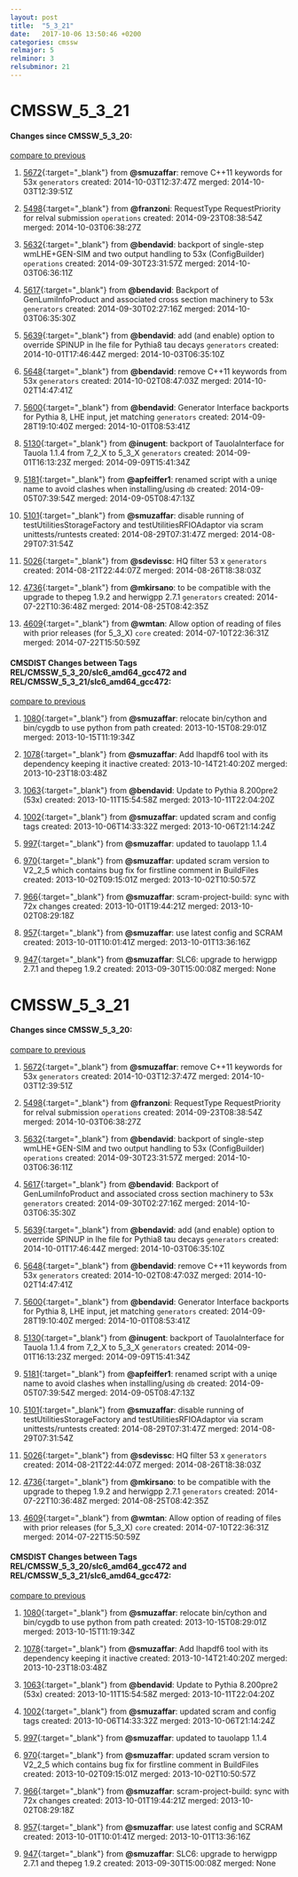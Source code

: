 ```yaml
---
layout: post
title:  "5_3_21"
date:   2017-10-06 13:50:46 +0200
categories: cmssw
relmajor: 5
relminor: 3
relsubminor: 21
---
```


# CMSSW_5_3_21
#### Changes since CMSSW_5_3_20:

[compare to previous](https://github.com/cms-sw/cmssw/compare/CMSSW_5_3_20...CMSSW_5_3_21)



1. [5672](http://github.com/cms-sw/cmssw/pull/5672){:target="_blank"}  from **@smuzaffar**: remove C++11 keywords for 53x `generators`  created: 2014-10-03T12:37:47Z merged: 2014-10-03T12:39:51Z

1. [5498](http://github.com/cms-sw/cmssw/pull/5498){:target="_blank"}  from **@franzoni**: RequestType RequestPriority for relval submission `operations`  created: 2014-09-23T08:38:54Z merged: 2014-10-03T06:38:27Z

1. [5632](http://github.com/cms-sw/cmssw/pull/5632){:target="_blank"}  from **@bendavid**: backport of single-step wmLHE+GEN-SIM and two output handling to 53x (ConfigBuilder) `operations`  created: 2014-09-30T23:31:57Z merged: 2014-10-03T06:36:11Z

1. [5617](http://github.com/cms-sw/cmssw/pull/5617){:target="_blank"}  from **@bendavid**: Backport of GenLumiInfoProduct and associated cross section machinery to 53x `generators`  created: 2014-09-30T02:27:16Z merged: 2014-10-03T06:35:30Z

1. [5639](http://github.com/cms-sw/cmssw/pull/5639){:target="_blank"}  from **@bendavid**: add (and enable) option to override SPINUP in lhe file for Pythia8 tau decays `generators`  created: 2014-10-01T17:46:44Z merged: 2014-10-03T06:35:10Z

1. [5648](http://github.com/cms-sw/cmssw/pull/5648){:target="_blank"}  from **@bendavid**: remove C++11 keywords from 53x `generators`  created: 2014-10-02T08:47:03Z merged: 2014-10-02T14:47:41Z

1. [5600](http://github.com/cms-sw/cmssw/pull/5600){:target="_blank"}  from **@bendavid**: Generator Interface backports for Pythia 8, LHE input, jet matching `generators`  created: 2014-09-28T19:10:40Z merged: 2014-10-01T08:53:41Z

1. [5130](http://github.com/cms-sw/cmssw/pull/5130){:target="_blank"}  from **@inugent**: backport of TauolaInterface for Tauola 1.1.4 from 7_2_X to 5_3_X `generators`  created: 2014-09-01T16:13:23Z merged: 2014-09-09T15:41:34Z

1. [5181](http://github.com/cms-sw/cmssw/pull/5181){:target="_blank"}  from **@apfeiffer1**: renamed script with a uniqe name to avoid clashes when installing/using `db`  created: 2014-09-05T07:39:54Z merged: 2014-09-05T08:47:13Z

1. [5101](http://github.com/cms-sw/cmssw/pull/5101){:target="_blank"}  from **@smuzaffar**: disable running of testUtilitiesStorageFactory and testUtilitiesRFIOAdaptor via scram unittests/runtests created: 2014-08-29T07:31:47Z merged: 2014-08-29T07:31:54Z

1. [5026](http://github.com/cms-sw/cmssw/pull/5026){:target="_blank"}  from **@sdevissc**: HQ filter 53 x `generators`  created: 2014-08-21T22:44:07Z merged: 2014-08-26T18:38:03Z

1. [4736](http://github.com/cms-sw/cmssw/pull/4736){:target="_blank"}  from **@mkirsano**: to be compatible with the upgrade to thepeg 1.9.2 and herwigpp 2.7.1 `generators`  created: 2014-07-22T10:36:48Z merged: 2014-08-25T08:42:35Z

1. [4609](http://github.com/cms-sw/cmssw/pull/4609){:target="_blank"}  from **@wmtan**: Allow option of reading of files with prior releases (for 5_3_X) `core`  created: 2014-07-10T22:36:31Z merged: 2014-07-22T15:50:59Z

#### CMSDIST Changes between Tags REL/CMSSW_5_3_20/slc6_amd64_gcc472 and REL/CMSSW_5_3_21/slc6_amd64_gcc472:

[compare to previous](https://github.com/cms-sw/cmsdist/compare/REL/CMSSW_5_3_20/slc6_amd64_gcc472...REL/CMSSW_5_3_21/slc6_amd64_gcc472)



1. [1080](http://github.com/cms-sw/cmssw/pull/1080){:target="_blank"}  from **@smuzaffar**: relocate bin/cython and bin/cygdb to use python from path created: 2013-10-15T08:29:01Z merged: 2013-10-15T11:19:34Z

1. [1078](http://github.com/cms-sw/cmssw/pull/1078){:target="_blank"}  from **@smuzaffar**: Add lhapdf6 tool with its dependency keeping it inactive created: 2013-10-14T21:40:20Z merged: 2013-10-23T18:03:48Z

1. [1063](http://github.com/cms-sw/cmssw/pull/1063){:target="_blank"}  from **@bendavid**: Update to Pythia 8.200pre2 (53x) created: 2013-10-11T15:54:58Z merged: 2013-10-11T22:04:20Z

1. [1002](http://github.com/cms-sw/cmssw/pull/1002){:target="_blank"}  from **@smuzaffar**: updated scram and config tags created: 2013-10-06T14:33:32Z merged: 2013-10-06T21:14:24Z

1. [997](http://github.com/cms-sw/cmssw/pull/997){:target="_blank"}  from **@smuzaffar**: updated to tauolapp 1.1.4

1. [970](http://github.com/cms-sw/cmssw/pull/970){:target="_blank"}  from **@smuzaffar**: updated scram version to V2_2_5 which contains bug fix for firstline comment in BuildFiles created: 2013-10-02T09:15:01Z merged: 2013-10-02T10:50:57Z

1. [966](http://github.com/cms-sw/cmssw/pull/966){:target="_blank"}  from **@smuzaffar**: scram-project-build: sync with 72x changes created: 2013-10-01T19:44:21Z merged: 2013-10-02T08:29:18Z

1. [957](http://github.com/cms-sw/cmssw/pull/957){:target="_blank"}  from **@smuzaffar**: use latest config and SCRAM created: 2013-10-01T10:01:41Z merged: 2013-10-01T13:36:16Z

1. [947](http://github.com/cms-sw/cmssw/pull/947){:target="_blank"}  from **@smuzaffar**: SLC6: upgrade to herwigpp 2.7.1 and thepeg 1.9.2 created: 2013-09-30T15:00:08Z merged: None
# CMSSW_5_3_21
#### Changes since CMSSW_5_3_20:

[compare to previous](https://github.com/cms-sw/cmssw/compare/CMSSW_5_3_20...CMSSW_5_3_21)



1. [5672](http://github.com/cms-sw/cmssw/pull/5672){:target="_blank"}  from **@smuzaffar**: remove C++11 keywords for 53x `generators`  created: 2014-10-03T12:37:47Z merged: 2014-10-03T12:39:51Z

1. [5498](http://github.com/cms-sw/cmssw/pull/5498){:target="_blank"}  from **@franzoni**: RequestType RequestPriority for relval submission `operations`  created: 2014-09-23T08:38:54Z merged: 2014-10-03T06:38:27Z

1. [5632](http://github.com/cms-sw/cmssw/pull/5632){:target="_blank"}  from **@bendavid**: backport of single-step wmLHE+GEN-SIM and two output handling to 53x (ConfigBuilder) `operations`  created: 2014-09-30T23:31:57Z merged: 2014-10-03T06:36:11Z

1. [5617](http://github.com/cms-sw/cmssw/pull/5617){:target="_blank"}  from **@bendavid**: Backport of GenLumiInfoProduct and associated cross section machinery to 53x `generators`  created: 2014-09-30T02:27:16Z merged: 2014-10-03T06:35:30Z

1. [5639](http://github.com/cms-sw/cmssw/pull/5639){:target="_blank"}  from **@bendavid**: add (and enable) option to override SPINUP in lhe file for Pythia8 tau decays `generators`  created: 2014-10-01T17:46:44Z merged: 2014-10-03T06:35:10Z

1. [5648](http://github.com/cms-sw/cmssw/pull/5648){:target="_blank"}  from **@bendavid**: remove C++11 keywords from 53x `generators`  created: 2014-10-02T08:47:03Z merged: 2014-10-02T14:47:41Z

1. [5600](http://github.com/cms-sw/cmssw/pull/5600){:target="_blank"}  from **@bendavid**: Generator Interface backports for Pythia 8, LHE input, jet matching `generators`  created: 2014-09-28T19:10:40Z merged: 2014-10-01T08:53:41Z

1. [5130](http://github.com/cms-sw/cmssw/pull/5130){:target="_blank"}  from **@inugent**: backport of TauolaInterface for Tauola 1.1.4 from 7_2_X to 5_3_X `generators`  created: 2014-09-01T16:13:23Z merged: 2014-09-09T15:41:34Z

1. [5181](http://github.com/cms-sw/cmssw/pull/5181){:target="_blank"}  from **@apfeiffer1**: renamed script with a uniqe name to avoid clashes when installing/using `db`  created: 2014-09-05T07:39:54Z merged: 2014-09-05T08:47:13Z

1. [5101](http://github.com/cms-sw/cmssw/pull/5101){:target="_blank"}  from **@smuzaffar**: disable running of testUtilitiesStorageFactory and testUtilitiesRFIOAdaptor via scram unittests/runtests created: 2014-08-29T07:31:47Z merged: 2014-08-29T07:31:54Z

1. [5026](http://github.com/cms-sw/cmssw/pull/5026){:target="_blank"}  from **@sdevissc**: HQ filter 53 x `generators`  created: 2014-08-21T22:44:07Z merged: 2014-08-26T18:38:03Z

1. [4736](http://github.com/cms-sw/cmssw/pull/4736){:target="_blank"}  from **@mkirsano**: to be compatible with the upgrade to thepeg 1.9.2 and herwigpp 2.7.1 `generators`  created: 2014-07-22T10:36:48Z merged: 2014-08-25T08:42:35Z

1. [4609](http://github.com/cms-sw/cmssw/pull/4609){:target="_blank"}  from **@wmtan**: Allow option of reading of files with prior releases (for 5_3_X) `core`  created: 2014-07-10T22:36:31Z merged: 2014-07-22T15:50:59Z

#### CMSDIST Changes between Tags REL/CMSSW_5_3_20/slc6_amd64_gcc472 and REL/CMSSW_5_3_21/slc6_amd64_gcc472:

[compare to previous](https://github.com/cms-sw/cmsdist/compare/REL/CMSSW_5_3_20/slc6_amd64_gcc472...REL/CMSSW_5_3_21/slc6_amd64_gcc472)



1. [1080](http://github.com/cms-sw/cmssw/pull/1080){:target="_blank"}  from **@smuzaffar**: relocate bin/cython and bin/cygdb to use python from path created: 2013-10-15T08:29:01Z merged: 2013-10-15T11:19:34Z

1. [1078](http://github.com/cms-sw/cmssw/pull/1078){:target="_blank"}  from **@smuzaffar**: Add lhapdf6 tool with its dependency keeping it inactive created: 2013-10-14T21:40:20Z merged: 2013-10-23T18:03:48Z

1. [1063](http://github.com/cms-sw/cmssw/pull/1063){:target="_blank"}  from **@bendavid**: Update to Pythia 8.200pre2 (53x) created: 2013-10-11T15:54:58Z merged: 2013-10-11T22:04:20Z

1. [1002](http://github.com/cms-sw/cmssw/pull/1002){:target="_blank"}  from **@smuzaffar**: updated scram and config tags created: 2013-10-06T14:33:32Z merged: 2013-10-06T21:14:24Z

1. [997](http://github.com/cms-sw/cmssw/pull/997){:target="_blank"}  from **@smuzaffar**: updated to tauolapp 1.1.4

1. [970](http://github.com/cms-sw/cmssw/pull/970){:target="_blank"}  from **@smuzaffar**: updated scram version to V2_2_5 which contains bug fix for firstline comment in BuildFiles created: 2013-10-02T09:15:01Z merged: 2013-10-02T10:50:57Z

1. [966](http://github.com/cms-sw/cmssw/pull/966){:target="_blank"}  from **@smuzaffar**: scram-project-build: sync with 72x changes created: 2013-10-01T19:44:21Z merged: 2013-10-02T08:29:18Z

1. [957](http://github.com/cms-sw/cmssw/pull/957){:target="_blank"}  from **@smuzaffar**: use latest config and SCRAM created: 2013-10-01T10:01:41Z merged: 2013-10-01T13:36:16Z

1. [947](http://github.com/cms-sw/cmssw/pull/947){:target="_blank"}  from **@smuzaffar**: SLC6: upgrade to herwigpp 2.7.1 and thepeg 1.9.2 created: 2013-09-30T15:00:08Z merged: None
